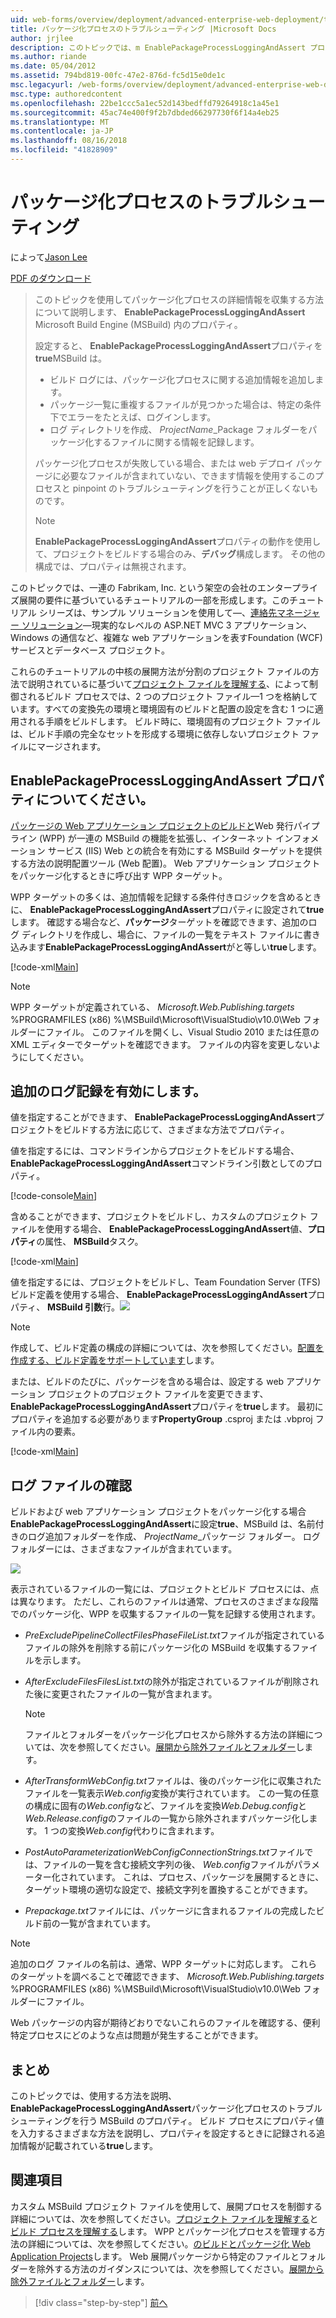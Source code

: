 ```yaml
---
uid: web-forms/overview/deployment/advanced-enterprise-web-deployment/troubleshooting-the-packaging-process
title: パッケージ化プロセスのトラブルシューティング |Microsoft Docs
author: jrjlee
description: このトピックでは、m EnablePackageProcessLoggingAndAssert プロパティを使用してパッケージ化プロセスの詳細情報を収集する方法について説明しています.
ms.author: riande
ms.date: 05/04/2012
ms.assetid: 794bd819-00fc-47e2-876d-fc5d15e0de1c
msc.legacyurl: /web-forms/overview/deployment/advanced-enterprise-web-deployment/troubleshooting-the-packaging-process
msc.type: authoredcontent
ms.openlocfilehash: 22be1ccc5a1ec52d143bedffd79264918c1a45e1
ms.sourcegitcommit: 45ac74e400f9f2b7dbded66297730f6f14a4eb25
ms.translationtype: MT
ms.contentlocale: ja-JP
ms.lasthandoff: 08/16/2018
ms.locfileid: "41828909"
---
```

<a name="troubleshooting-the-packaging-process"></a>パッケージ化プロセスのトラブルシューティング
====================
によって[Jason Lee](https://github.com/jrjlee)

[PDF のダウンロード](https://msdnshared.blob.core.windows.net/media/MSDNBlogsFS/prod.evol.blogs.msdn.com/CommunityServer.Blogs.Components.WeblogFiles/00/00/00/63/56/8130.DeployingWebAppsInEnterpriseScenarios.pdf)

> このトピックを使用してパッケージ化プロセスの詳細情報を収集する方法について説明します、 **EnablePackageProcessLoggingAndAssert** Microsoft Build Engine (MSBuild) 内のプロパティ。
> 
> 設定すると、 **EnablePackageProcessLoggingAndAssert**プロパティを**true**MSBuild は。
> 
> - ビルド ログには、パッケージ化プロセスに関する追加情報を追加します。
> - パッケージ一覧に重複するファイルが見つかった場合は、特定の条件下でエラーをたとえば、ログインします。
> - ログ ディレクトリを作成、 *ProjectName*\_Package フォルダーをパッケージ化するファイルに関する情報を記録します。
> 
> パッケージ化プロセスが失敗している場合、または web デプロイ パッケージに必要なファイルが含まれていない、できます情報を使用するこのプロセスと pinpoint のトラブルシューティングを行うことが正しくないものです。
> 
> > [!NOTE]
> > **EnablePackageProcessLoggingAndAssert**プロパティの動作を使用して、プロジェクトをビルドする場合のみ、**デバッグ**構成します。 その他の構成では、プロパティは無視されます。


このトピックでは、一連の Fabrikam, Inc. という架空の会社のエンタープライズ展開の要件に基づいているチュートリアルの一部を形成します。このチュートリアル シリーズは、サンプル ソリューションを使用して&#x2014;、[連絡先マネージャー ソリューション](../web-deployment-in-the-enterprise/the-contact-manager-solution.md)&#x2014;現実的なレベルの ASP.NET MVC 3 アプリケーション、Windows の通信など、複雑な web アプリケーションを表すFoundation (WCF) サービスとデータベース プロジェクト。

これらのチュートリアルの中核の展開方法が分割のプロジェクト ファイルの方法で説明されているに基づいて[プロジェクト ファイルを理解する](../web-deployment-in-the-enterprise/understanding-the-project-file.md)、によって制御されるビルド プロセスでは、2 つのプロジェクト ファイル&#x2014;1 つを格納しています。すべての変換先の環境と環境固有のビルドと配置の設定を含む 1 つに適用される手順をビルドします。 ビルド時に、環境固有のプロジェクト ファイルは、ビルド手順の完全なセットを形成する環境に依存しないプロジェクト ファイルにマージされます。

## <a name="understanding-the-enablepackageprocessloggingandassert-property"></a>EnablePackageProcessLoggingAndAssert プロパティについてください。

[パッケージの Web アプリケーション プロジェクトのビルドと](../web-deployment-in-the-enterprise/building-and-packaging-web-application-projects.md)Web 発行パイプライン (WPP) が一連の MSBuild の機能を拡張し、インターネット インフォメーション サービス (IIS) Web との統合を有効にする MSBuild ターゲットを提供する方法の説明配置ツール (Web 配置)。 Web アプリケーション プロジェクトをパッケージ化するときに呼び出す WPP ターゲット。

WPP ターゲットの多くは、追加情報を記録する条件付きロジックを含めるときに、 **EnablePackageProcessLoggingAndAssert**プロパティに設定されて**true**します。 確認する場合など、**パッケージ**ターゲットを確認できます、追加のログ ディレクトリを作成し、場合に、ファイルの一覧をテキスト ファイルに書き込みます**EnablePackageProcessLoggingAndAssert**がと等しい**true**します。


[!code-xml[Main](troubleshooting-the-packaging-process/samples/sample1.xml)]


> [!NOTE]
> WPP ターゲットが定義されている、 *Microsoft.Web.Publishing.targets* %PROGRAMFILES (x86) %\MSBuild\Microsoft\VisualStudio\v10.0\Web フォルダーにファイル。 このファイルを開くし、Visual Studio 2010 または任意の XML エディターでターゲットを確認できます。 ファイルの内容を変更しないようにしてください。


## <a name="enabling-the-additional-logging"></a>追加のログ記録を有効にします。

値を指定することができます、 **EnablePackageProcessLoggingAndAssert**プロジェクトをビルドする方法に応じて、さまざまな方法でプロパティ。

値を指定するには、コマンドラインからプロジェクトをビルドする場合、 **EnablePackageProcessLoggingAndAssert**コマンドライン引数としてのプロパティ。


[!code-console[Main](troubleshooting-the-packaging-process/samples/sample2.cmd)]


含めることができます、プロジェクトをビルドし、カスタムのプロジェクト ファイルを使用する場合、 **EnablePackageProcessLoggingAndAssert**値、**プロパティ**の属性、 **MSBuild**タスク。


[!code-xml[Main](troubleshooting-the-packaging-process/samples/sample3.xml)]


値を指定するには、プロジェクトをビルドし、Team Foundation Server (TFS) ビルド定義を使用する場合、 **EnablePackageProcessLoggingAndAssert**プロパティ、 **MSBuild 引数**行。![](troubleshooting-the-packaging-process/_static/image1.png)

> [!NOTE]
> 作成して、ビルド定義の構成の詳細については、次を参照してください。[配置を作成する、ビルド定義をサポートしています](../configuring-team-foundation-server-for-web-deployment/creating-a-build-definition-that-supports-deployment.md)します。


または、ビルドのたびに、パッケージを含める場合は、設定する web アプリケーション プロジェクトのプロジェクト ファイルを変更できます、 **EnablePackageProcessLoggingAndAssert**プロパティを**true**します。 最初にプロパティを追加する必要があります**PropertyGroup** .csproj または .vbproj ファイル内の要素。


[!code-xml[Main](troubleshooting-the-packaging-process/samples/sample4.xml)]


## <a name="reviewing-the-log-files"></a>ログ ファイルの確認

ビルドおよび web アプリケーション プロジェクトをパッケージ化する場合**EnablePackageProcessLoggingAndAssert**に設定**true**、MSBuild は、名前付きのログ追加フォルダーを作成、 *ProjectName*\_パッケージ フォルダー。 ログ フォルダーには、さまざまなファイルが含まれています。

![](troubleshooting-the-packaging-process/_static/image2.png)

表示されているファイルの一覧には、プロジェクトとビルド プロセスには、点は異なります。 ただし、これらのファイルは通常、プロセスのさまざまな段階でのパッケージ化、WPP を収集するファイルの一覧を記録する使用されます。

- *PreExcludePipelineCollectFilesPhaseFileList.txt*ファイルが指定されているファイルの除外を削除する前にパッケージ化の MSBuild を収集するファイルを示します。
- *AfterExcludeFilesFilesList.txt*の除外が指定されているファイルが削除された後に変更されたファイルの一覧が含まれます。

    > [!NOTE]
    > ファイルとフォルダーをパッケージ化プロセスから除外する方法の詳細については、次を参照してください。[展開から除外ファイルとフォルダー](excluding-files-and-folders-from-deployment.md)します。
- *AfterTransformWebConfig.txt*ファイルは、後のパッケージ化に収集されたファイルを一覧表示*Web.config*変換が実行されています。 この一覧の任意の構成に固有の*Web.config*など、ファイルを変換*Web.Debug.config*と*Web.Release.config*のファイルの一覧から除外されますパッケージ化します。 1 つの変換*Web.config*代わりに含まれます。
- *PostAutoParameterizationWebConfigConnectionStrings.txt*ファイルでは、ファイルの一覧を含む接続文字列の後、 *Web.config*ファイルがパラメーター化されています。 これは、プロセス、パッケージを展開するときに、ターゲット環境の適切な設定で、接続文字列を置換することができます。
- *Prepackage.txt*ファイルには、パッケージに含まれるファイルの完成したビルド前の一覧が含まれています。

> [!NOTE]
> 追加のログ ファイルの名前は、通常、WPP ターゲットに対応します。 これらのターゲットを調べることで確認できます、 *Microsoft.Web.Publishing.targets* %PROGRAMFILES (x86) %\MSBuild\Microsoft\VisualStudio\v10.0\Web フォルダーにファイル。


Web パッケージの内容が期待どおりでないこれらのファイルを確認する、便利特定プロセスにどのような点は問題が発生することができます。

## <a name="conclusion"></a>まとめ

このトピックでは、使用する方法を説明、 **EnablePackageProcessLoggingAndAssert**パッケージ化プロセスのトラブルシューティングを行う MSBuild のプロパティ。 ビルド プロセスにプロパティ値を入力するさまざまな方法を説明し、プロパティを設定するときに記録される追加情報が記載されている**true**します。

## <a name="further-reading"></a>関連項目

カスタム MSBuild プロジェクト ファイルを使用して、展開プロセスを制御する詳細については、次を参照してください。[プロジェクト ファイルを理解する](../web-deployment-in-the-enterprise/understanding-the-project-file.md)と[ビルド プロセスを理解する](../web-deployment-in-the-enterprise/understanding-the-build-process.md)します。 WPP とパッケージ化プロセスを管理する方法の詳細については、次を参照してください。[のビルドとパッケージ化 Web Application Projects](../web-deployment-in-the-enterprise/building-and-packaging-web-application-projects.md)します。 Web 展開パッケージから特定のファイルとフォルダーを除外する方法のガイダンスについては、次を参照してください。[展開から除外ファイルとフォルダー](excluding-files-and-folders-from-deployment.md)します。

> [!div class="step-by-step"]
> [前へ](running-windows-powershell-scripts-from-msbuild-project-files.md)
